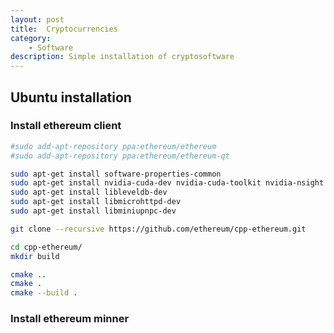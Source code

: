 ```yaml
---
layout: post
title:  Cryptocurrencies
category:
    - Software
description: Simple installation of cryptosoftware
---
```


## Ubuntu installation

### Install ethereum client
```bash
#sudo add-apt-repository ppa:ethereum/ethereum
#sudo add-apt-repository ppa:ethereum/ethereum-qt

sudo apt-get install software-properties-common
sudo apt-get install nvidia-cuda-dev nvidia-cuda-toolkit nvidia-nsight
sudo apt-get install libleveldb-dev
sudo apt-get install libmicrohttpd-dev
sudo apt-get install libminiupnpc-dev

git clone --recursive https://github.com/ethereum/cpp-ethereum.git

cd cpp-ethereum/
mkdir build

cmake ..
cmake .
cmake --build .
```

### Install ethereum minner
